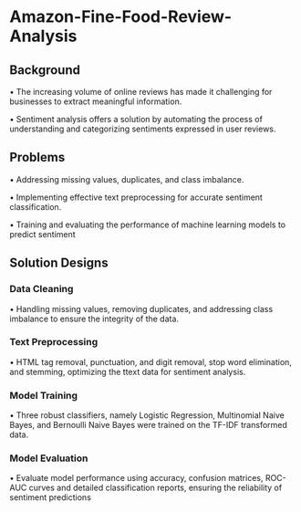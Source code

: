 # Amazon-Fine-Food-Review-Analysis

## Background 
 • The increasing volume of online reviews has made it challenging for businesses to extract meaningful information.
 
• Sentiment analysis offers a solution by automating the process of understanding and categorizing sentiments expressed in user reviews.

## Problems
 • Addressing missing values, duplicates, and class imbalance.

 • Implementing effective text preprocessing for accurate sentiment classification.

 • Training and evaluating the performance of machine learning models to predict sentiment

## Solution Designs

### Data Cleaning
 •  Handling missing values, removing duplicates, and addressing class imbalance to ensure the integrity of the data.

 ### Text Preprocessing
 •  HTML tag removal, punctuation, and digit removal, stop word elimination, and stemming, optimizing the ttext data for sentiment analysis.

### Model Training
 •  Three robust classifiers, namely Logistic Regression, Multinomial Naive Bayes, and Bernoulli Naive Bayes were trained on the TF-IDF transformed data.

 ### Model Evaluation
 •  Evaluate model performance using accuracy, confusion matrices, ROC-AUC curves and detailed classification reports, ensuring the reliability of sentiment predictions
